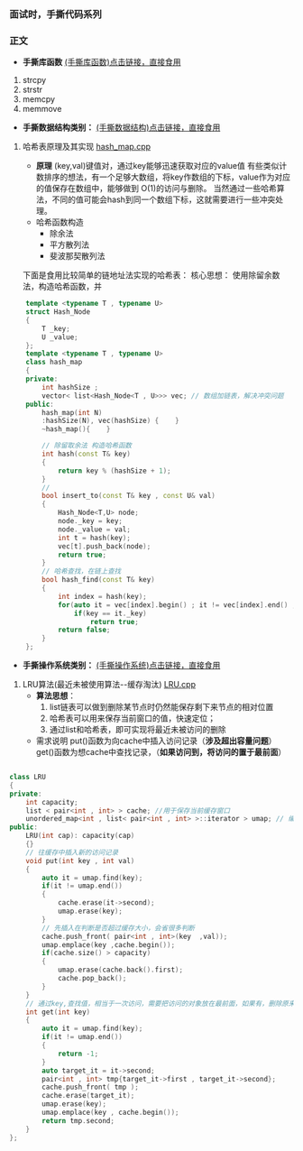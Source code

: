### 面试时，手撕代码系列



### 正文

- **手撕库函数**
[(手撕库函数)点击链接，直接食用](./code/hand_libs.cpp)
1. strcpy
2. strstr
3. memcpy
4. memmove

- **手撕数据结构类别：**
[(手撕数据结构)点击链接，直接食用](./code/hand_data_structure.cpp)
1. 哈希表原理及其实现
    [hash_map.cpp](./hash_map.cpp)
    - **原理**
        (key,val)键值对，通过key能够迅速获取对应的value值
        有些类似计数排序的想法，有一个足够大数组，将key作数组的下标，value作为对应的值保存在数组中，能够做到 O(1)的访问与删除。
        当然通过一些哈希算法，不同的值可能会hash到同一个数组下标，这就需要进行一些冲突处理。
    - 哈希函数构造
      - 除余法
      - 平方散列法
      - 斐波那契散列法

    下面是食用比较简单的链地址法实现的哈希表：
        核心思想：
            使用除留余数法，构造哈希函数，并
```cpp
    template <typename T , typename U>
    struct Hash_Node
    {
        T _key;
        U _value;
    };
    template <typename T , typename U>
    class hash_map
    {
    private:
        int hashSize ;
        vector< list<Hash_Node<T , U>>> vec; // 数组加链表，解决冲突问题
    public:
        hash_map(int N)
        :hashSize(N), vec(hashSize) {    }
        ~hash_map(){    }

        // 除留取余法 构造哈希函数
        int hash(const T& key)
        {   
            return key % (hashSize + 1);
        }
        //
        bool insert_to(const T& key , const U& val)
        {
            Hash_Node<T,U> node;
            node._key = key;
            node._value = val;
            int t = hash(key);
            vec[t].push_back(node);
            return true;
        }
        // 哈希查找，在链上查找
        bool hash_find(const T& key)
        {
            int index = hash(key);
            for(auto it = vec[index].begin() ; it != vec[index].end() ; ++it)
                if(key == it._key)
                    return true;
            return false;
        }
    };
```
- **手撕操作系统类别：**
[(手撕操作系统)点击链接，直接食用](./code/hand_os.cpp)

1. LRU算法(最近未被使用算法--缓存淘汰)
   [LRU.cpp](./LRU.cpp)
    - **算法思想**：
        1. list链表可以做到删除某节点时仍然能保存剩下来节点的相对位置
        2. 哈希表可以用来保存当前窗口的值，快速定位；
        3. 通过list和哈希表，即可实现将最近未被访问的删除
    - 需求说明
        put()函数为向cache中插入访问记录（**涉及超出容量问题**）
        get()函数为想cache中查找记录，（**如果访问到，将访问的置于最前面**）
```cpp

class LRU
{
private:
    int capacity;
    list < pair<int , int> > cache; //用于保存当前缓存窗口
    unordered_map<int , list< pair<int , int> >::iterator > umap; // 编号以及在list中的下标，方便删除
public:
    LRU(int cap): capacity(cap)
    {}
    // 往缓存中插入新的访问记录
    void put(int key , int val)
    {
        auto it = umap.find(key);
        if(it != umap.end())
        {
            cache.erase(it->second);
            umap.erase(key);
        }
        // 先插入在判断是否超过缓存大小，会省很多判断
        cache.push_front( pair<int , int>(key  ,val));
        umap.emplace(key ,cache.begin()); 
        if(cache.size() > capacity) 
        {
            umap.erase(cache.back().first);
            cache.pop_back();
        }
    }
    // 通过key,查找值，相当于一次访问，需要把访问的对象放在最前面，如果有，删除原来的
    int get(int key)
    {
        auto it = umap.find(key);
        if(it != umap.end())
        {
            return -1;
        }
        auto target_it = it->second;
        pair<int , int> tmp{target_it->first , target_it->second};
        cache.push_front( tmp );
        cache.erase(target_it);
        umap.erase(key);
        umap.emplace(key , cache.begin());
        return tmp.second;
    }
};

```
